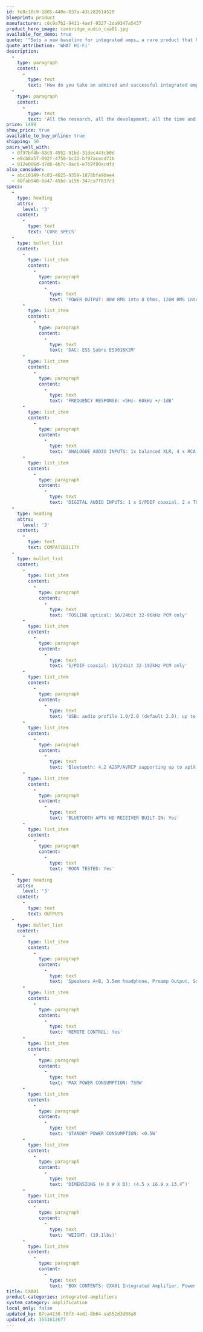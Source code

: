 ```yaml
---
id: fe8c10c9-1805-440e-837a-43c282614520
blueprint: product
manufacturer: c6c9a7b2-9411-4aef-9327-2da9347a5437
product_hero_image: cambridge_audio_cxa81.jpg
available_for_demo: true
quote: '"Sets a new baseline for integrated amps… a rare product that has the ability to make us switch off our reviewing brain and simply let us be wowed by the music."'
quote_attribution: 'WHAT Hi-Fi'
description:
  -
    type: paragraph
    content:
      -
        type: text
        text: 'How do you take an admired and successful integrated amplifier, one that’s won respect and plaudits around the world, and make it even better? Well, if you’re a Cambridge Audio engineer, you examine every aspect of the performance - and then you do everything you can to make it ‘more’. More refined, more precise, more engrossing… more musical. The CXA81: it’s everything you loved about the CXA80, but more so.'
  -
    type: paragraph
    content:
      -
        type: text
        text: 'All the research, all the development, all the time and effort that’s been expended on the CXA81 has been for one reason alone: to make this the most accomplished and absorbing integrated amplifier ever offered at the price. Every component selected, and every engineering decision taken, is based entirely on the desire to progress. The CXA81 has been designed and specified without compromise, in order to deliver the complete musical picture.'
price: 1499
show_price: true
available_to_buy_online: true
shipping: 50
pairs_well_with:
  - 0f97bf4b-88c9-4952-91bd-31dec443cb0d
  - e9cb8a57-092f-4758-bc32-bf97acecd71b
  - 012e006d-d7d6-4b7c-9ac6-e769f80acdfd
also_consider:
  - abc10149-fc03-4025-9359-1878bfe96ee4
  - 40fab940-8a47-45be-a156-347ca7f037c3
specs:
  -
    type: heading
    attrs:
      level: '3'
    content:
      -
        type: text
        text: 'CORE SPECS'
  -
    type: bullet_list
    content:
      -
        type: list_item
        content:
          -
            type: paragraph
            content:
              -
                type: text
                text: 'POWER OUTPUT: 80W RMS into 8 Ohms, 120W RMS into 4 Ohms'
      -
        type: list_item
        content:
          -
            type: paragraph
            content:
              -
                type: text
                text: 'DAC: ESS Sabre ES9016K2M'
      -
        type: list_item
        content:
          -
            type: paragraph
            content:
              -
                type: text
                text: 'FREQUENCY RESPONSE: <5Hz– 60kHz +/-1dB'
      -
        type: list_item
        content:
          -
            type: paragraph
            content:
              -
                type: text
                text: 'ANALOGUE AUDIO INPUTS: 1x balanced XLR, 4 x RCA'
      -
        type: list_item
        content:
          -
            type: paragraph
            content:
              -
                type: text
                text: 'DIGITAL AUDIO INPUTS: 1 x S/PDIF coaxial, 2 x TOSLINK optical, 1 x USB audio, Bluetooth (integrated)'
  -
    type: heading
    attrs:
      level: '3'
    content:
      -
        type: text
        text: COMPATIBILITY
  -
    type: bullet_list
    content:
      -
        type: list_item
        content:
          -
            type: paragraph
            content:
              -
                type: text
                text: 'TOSLINK optical: 16/24bit 32-96kHz PCM only'
      -
        type: list_item
        content:
          -
            type: paragraph
            content:
              -
                type: text
                text: 'S/PDIF coaxial: 16/24bit 32-192kHz PCM only'
      -
        type: list_item
        content:
          -
            type: paragraph
            content:
              -
                type: text
                text: 'USB: audio profile 1.0/2.0 (default 2.0), up to 32bit 384kHz PCM, up to DSD256 or DoP256'
      -
        type: list_item
        content:
          -
            type: paragraph
            content:
              -
                type: text
                text: 'Bluetooth: 4.2 A2DP/AVRCP supporting up to aptX HD (24bit 48kHz)'
      -
        type: list_item
        content:
          -
            type: paragraph
            content:
              -
                type: text
                text: 'BLUETOOTH APTX HD RECEIVER BUILT-IN: Yes'
      -
        type: list_item
        content:
          -
            type: paragraph
            content:
              -
                type: text
                text: 'ROON TESTED: Yes'
  -
    type: heading
    attrs:
      level: '3'
    content:
      -
        type: text
        text: OUTPUTS
  -
    type: bullet_list
    content:
      -
        type: list_item
        content:
          -
            type: paragraph
            content:
              -
                type: text
                text: 'Speakers A+B, 3.5mm headphone, Preamp Output, Subwoofer Output'
      -
        type: list_item
        content:
          -
            type: paragraph
            content:
              -
                type: text
                text: 'REMOTE CONTROL: Yes'
      -
        type: list_item
        content:
          -
            type: paragraph
            content:
              -
                type: text
                text: 'MAX POWER CONSUMPTION: 750W'
      -
        type: list_item
        content:
          -
            type: paragraph
            content:
              -
                type: text
                text: 'STANDBY POWER CONSUMPTION: <0.5W'
      -
        type: list_item
        content:
          -
            type: paragraph
            content:
              -
                type: text
                text: 'DIMENSIONS (H X W X D): (4.5 x 16.9 x 13.4”)'
      -
        type: list_item
        content:
          -
            type: paragraph
            content:
              -
                type: text
                text: 'WEIGHT: (19.1lbs)'
      -
        type: list_item
        content:
          -
            type: paragraph
            content:
              -
                type: text
                text: 'BOX CONTENTS: CXA81 Integrated Amplifier, Power Cable, 3 x AAA Batteries, Remote Control, Control Bus Cable'
title: CXA81
product-categories: integrated-amplifiers
system_category: amplification
local_only: false
updated_by: 87ca4130-78f3-4ed1-8b64-aa552d3d08a8
updated_at: 1651612677
---
```


